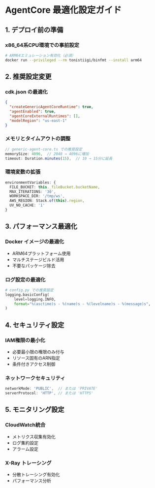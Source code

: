 # AgentCore 最適化設定ガイド

## 1. デプロイ前の準備

### x86_64系CPU環境での事前設定
```bash
# ARM64エミュレーション有効化（必須）
docker run --privileged --rm tonistiigi/binfmt --install arm64
```

## 2. 推奨設定変更

### cdk.json の最適化
```json
{
  "createGenericAgentCoreRuntime": true,
  "agentEnabled": true,
  "agentCoreExternalRuntimes": [],
  "modelRegion": "us-east-1"
}
```

### メモリとタイムアウトの調整
```typescript
// generic-agent-core.ts での推奨設定
memorySize: 4096,  // 2048 → 4096に増加
timeout: Duration.minutes(15),  // 10 → 15分に延長
```

### 環境変数の拡張
```typescript
environmentVariables: {
  FILE_BUCKET: this._fileBucket.bucketName,
  MAX_ITERATIONS: '30',
  WORKSPACE_DIR: '/tmp/ws',
  AWS_REGION: Stack.of(this).region,
  UV_NO_CACHE: '1'
}
```

## 3. パフォーマンス最適化

### Docker イメージの最適化
- ARM64プラットフォーム使用
- マルチステージビルド活用
- 不要なパッケージ除去

### ログ設定の最適化
```python
# config.py での推奨設定
logging.basicConfig(
    level=logging.INFO,
    format="%(asctime)s - %(name)s - %(levelname)s - %(message)s",
)
```

## 4. セキュリティ設定

### IAM権限の最小化
- 必要最小限の権限のみ付与
- リソース固有のARN指定
- 条件付きアクセス制御

### ネットワークセキュリティ
```typescript
networkMode: 'PUBLIC',  // または 'PRIVATE'
serverProtocol: 'HTTP', // または 'HTTPS'
```

## 5. モニタリング設定

### CloudWatch統合
- メトリクス収集有効化
- ログ集約設定
- アラーム設定

### X-Ray トレーシング
- 分散トレーシング有効化
- パフォーマンス分析